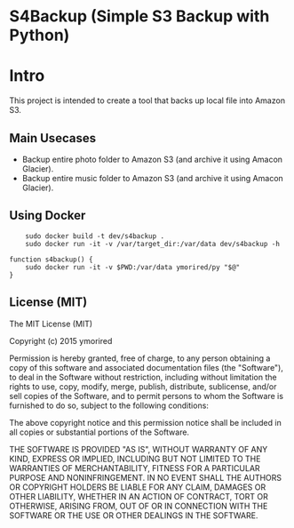 S4Backup (Simple S3 Backup with Python)
=======

# Intro

This project is intended to create a tool that backs up local file into Amazon S3.

## Main Usecases
- Backup entire photo folder to Amazon S3 (and archive it using Amacon Glacier).
- Backup entire music folder to Amazon S3 (and archive it using Amacon Glacier).

## Using Docker
```
    sudo docker build -t dev/s4backup .
    sudo docker run -it -v /var/target_dir:/var/data dev/s4backup -h
```

```
function s4backup() {
    sudo docker run -it -v $PWD:/var/data ymorired/py "$@"
}
```

## License (MIT)

The MIT License (MIT)

Copyright (c) 2015 ymorired

Permission is hereby granted, free of charge, to any person obtaining a copy
of this software and associated documentation files (the "Software"), to deal
in the Software without restriction, including without limitation the rights
to use, copy, modify, merge, publish, distribute, sublicense, and/or sell
copies of the Software, and to permit persons to whom the Software is
furnished to do so, subject to the following conditions:

The above copyright notice and this permission notice shall be included in all
copies or substantial portions of the Software.

THE SOFTWARE IS PROVIDED "AS IS", WITHOUT WARRANTY OF ANY KIND, EXPRESS OR
IMPLIED, INCLUDING BUT NOT LIMITED TO THE WARRANTIES OF MERCHANTABILITY,
FITNESS FOR A PARTICULAR PURPOSE AND NONINFRINGEMENT. IN NO EVENT SHALL THE
AUTHORS OR COPYRIGHT HOLDERS BE LIABLE FOR ANY CLAIM, DAMAGES OR OTHER
LIABILITY, WHETHER IN AN ACTION OF CONTRACT, TORT OR OTHERWISE, ARISING FROM,
OUT OF OR IN CONNECTION WITH THE SOFTWARE OR THE USE OR OTHER DEALINGS IN THE
SOFTWARE.

